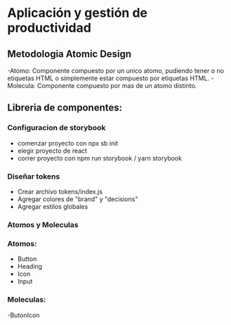 # Aplicación y gestión de productividad
## Metodologia Atomic Design
-Atomo: Componente compuesto por un unico atomo, pudiendo tener o no etiquetas HTML o simplemente estar compuesto  por etiquetas HTML.
-Molecula: Componente compuesto por mas de un atomo distinto. 

## Libreria de componentes:
### Configuracion de storybook
- comenzar proyecto con npx sb init
- elegir proyecto de react
- correr proyecto con npm run storybook / yarn storybook
### Diseñar tokens
- Crear archivo tokens/index.js
- Agregar colores de "brand" y "decisions"
- Agregar estilos globales
### Atomos y Moleculas
### Atomos:
- Button
- Heading
- Icon
- Input
### Moleculas:
-ButonIcon
